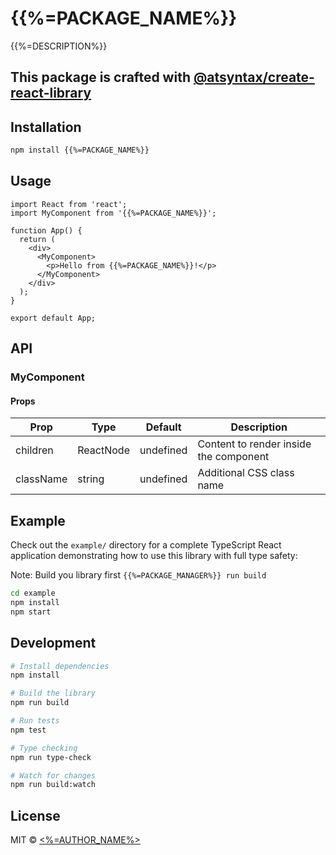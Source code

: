 # {{%=PACKAGE_NAME%}}

{{%=DESCRIPTION%}}

## This package is crafted with [@atsyntax/create-react-library](https://www.npmjs.com/package/@atsyntax/create-react-library)

## Installation

```bash
npm install {{%=PACKAGE_NAME%}}
```

## Usage

```tsx
import React from 'react';
import MyComponent from '{{%=PACKAGE_NAME%}}';

function App() {
  return (
    <div>
      <MyComponent>
        <p>Hello from {{%=PACKAGE_NAME%}}!</p>
      </MyComponent>
    </div>
  );
}

export default App;
```

## API

### MyComponent

#### Props

| Prop      | Type      | Default   | Description                            |
| --------- | --------- | --------- | -------------------------------------- |
| children  | ReactNode | undefined | Content to render inside the component |
| className | string    | undefined | Additional CSS class name              |

## Example

Check out the `example/` directory for a complete TypeScript React application demonstrating how to use this library with full type safety:

Note: Build you library first `{{%=PACKAGE_MANAGER%}} run build`

```bash
cd example
npm install
npm start
```

## Development

```bash
# Install dependencies
npm install

# Build the library
npm run build

# Run tests
npm test

# Type checking
npm run type-check

# Watch for changes
npm run build:watch
```

## License

MIT © [<%=AUTHOR_NAME%>]({{%=AUTHOR_URL%}})
